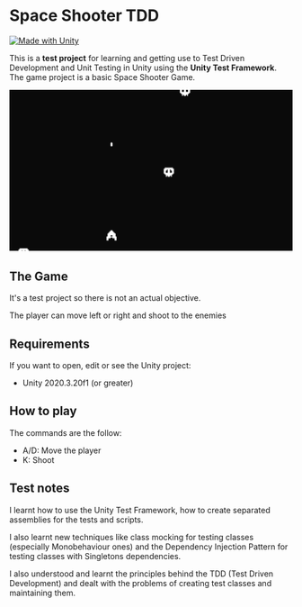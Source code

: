 # Space Shooter TDD
[![Made with Unity](https://img.shields.io/badge/Made%20with-Unity-57b9d3.svg?style=flat&logo=unity)](https://www.unity.com)

This is a **test project** for learning and getting use to Test Driven Development and Unit Testing in Unity using the **Unity Test Framework**.
The game project is a basic Space Shooter Game.

<img src="https://github.com/xPoke-glitch/Space-Shooter-TDD/blob/main/Screenshots/game.png" width="750">

## The Game

It's a test project so there is not an actual objective.

The player can move left or right and shoot to the enemies

## Requirements

If you want to open, edit or see the Unity project:
* Unity 2020.3.20f1 (or greater)

## How to play

The commands are the follow:
* A/D: Move the player
* K: Shoot

## Test notes

I learnt how to use the Unity Test Framework, how to create separated assemblies for the tests and scripts.

I also learnt new techniques like class mocking for testing classes (especially Monobehaviour ones) and the Dependency Injection Pattern for testing classes with Singletons dependencies.

I also understood and learnt the principles behind the TDD (Test Driven Development) and dealt with the problems of creating test classes and maintaining them.
